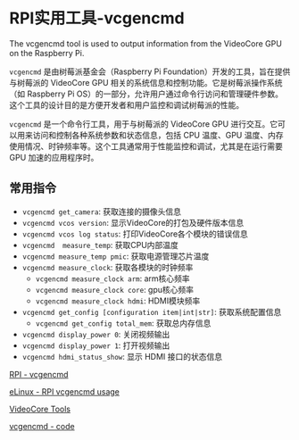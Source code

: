 # RPI实用工具-vcgencmd


The vcgencmd tool is used to output information from the VideoCore GPU on the Raspberry Pi.

`vcgencmd` 是由树莓派基金会（Raspberry Pi Foundation）开发的工具，旨在提供与树莓派的 VideoCore GPU 相关的系统信息和控制功能。它是树莓派操作系统（如 Raspberry Pi OS）的一部分，允许用户通过命令行访问和管理硬件参数。这个工具的设计目的是方便开发者和用户监控和调试树莓派的性能。

`vcgencmd` 是一个命令行工具，用于与树莓派的 VideoCore GPU 进行交互。它可以用来访问和控制各种系统参数和状态信息，包括 CPU 温度、GPU 温度、内存使用情况、时钟频率等。这个工具通常用于性能监控和调试，尤其是在运行需要 GPU 加速的应用程序时。 


## 常用指令

* `vcgencmd get_camera`: 获取连接的摄像头信息
* `vcgencmd vcos version`: 显示VideoCore的打包及硬件版本信息
* `vcgencmd vcos log status`: 打印VideoCore各个模块的错误信息
* `vcgencmd  measure_temp`: 获取CPU内部温度
* `vcgencmd measure_temp pmic`: 获取电源管理芯片温度
* `vcgencmd measure_clock`: 获取各模块的时钟频率
	* `vcgencmd measure_clock arm`:  arm核心频率
	* `vcgencmd measure_clock core`: gpu核心频率
	* `vcgencmd measure_clock hdmi`: HDMI模块频率
* `vcgencmd get_config [configuration item|int|str]`: 获取系统配置信息
	* `vcgencmd get_config total_mem`: 获取总内存信息
* `vcgencmd display_power 0`: 关闭视频输出
* `vcgencmd display_power 1`: 打开视频输出
* `vcgencmd hdmi_status_show`: 显示 HDMI 接口的状态信息


[RPI - vcgencmd](https://www.raspberrypi.com/documentation/computers/os.html#vcgencmd)

[eLinux - RPI vcgencmd usage](https://elinux.org/RPI_vcgencmd_usage)

[VideoCore Tools](https://github.com/nezticle/RaspberryPi-BuildRoot/wiki/VideoCore-Tools)

[vcgencmd - code](https://github.com/raspberrypi/utils/tree/master/vcgencmd)
